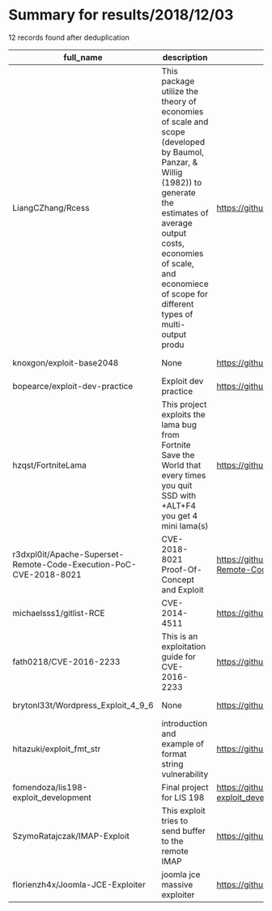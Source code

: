 
# Summary for results/2018/12/03
    
12 records found after deduplication

| full_name | description | html_url | matched_list | matched_count | pushed_at | size | stargazers_count | language | forks_count |
|-------------------------------------------------------------------|------------------------------------------------------------------------------------------------------------------------------------------------------------------------------------------------------------------------------------------------------------------|--------------------------------------------------------------------------------------|----------------------------------------------------------|-----------------|---------------------------|--------|--------------------|------------|---------------|
| LiangCZhang/Rcess | This package utilize the theory of economies of scale and scope (developed by Baumol, Panzar, & Willig (1982)) to generate the estimates of average output costs, economies of scale, and economiece of scope for different types of multi-output produ | https://github.com/LiangCZhang/Rcess | ['rce'] | 1 | 2018-12-03 08:15:28+00:00 | 613 | 2 | R | 1 |
| knoxgon/exploit-base2048 | None | https://github.com/knoxgon/exploit-base2048 | ['exploit'] | 1 | 2018-12-03 23:20:16+00:00 | 1520 | 0 | | 0 |
| bopearce/exploit-dev-practice | Exploit dev practice | https://github.com/bopearce/exploit-dev-practice | ['exploit'] | 1 | 2018-12-03 02:23:47+00:00 | 29 | 0 | Python | 0 |
| hzqst/FortniteLama | This project exploits the lama bug from Fortnite Save the World that every times you quit SSD with +ALT+F4 you get 4 mini lama(s) | https://github.com/hzqst/FortniteLama | ['exploit'] | 1 | 2018-12-03 11:59:57+00:00 | 20656 | 11 | C++ | 6 |
| r3dxpl0it/Apache-Superset-Remote-Code-Execution-PoC-CVE-2018-8021 | CVE-2018-8021 Proof-Of-Concept and Exploit | https://github.com/r3dxpl0it/Apache-Superset-Remote-Code-Execution-PoC-CVE-2018-8021 | ['cve poc', 'cve-2', 'exploit', 'remote code execution'] | 4 | 2018-12-03 21:13:00+00:00 | 24 | 105 | Python | 18 |
| michaelsss1/gitlist-RCE | CVE-2014-4511 | https://github.com/michaelsss1/gitlist-RCE | ['rce'] | 1 | 2018-12-03 02:28:35+00:00 | 2 | 0 | | 0 |
| fath0218/CVE-2016-2233 | This is an exploitation guide for CVE-2016-2233 | https://github.com/fath0218/CVE-2016-2233 | ['cve-2', 'exploit'] | 2 | 2018-12-03 05:05:22+00:00 | 2648 | 0 | C | 1 |
| brytonl33t/Wordpress_Exploit_4_9_6 | None | https://github.com/brytonl33t/Wordpress_Exploit_4_9_6 | ['exploit'] | 1 | 2018-12-03 05:04:32+00:00 | 1 | 0 | Ruby | 0 |
| hitazuki/exploit_fmt_str | introduction and example of format string vulnerability | https://github.com/hitazuki/exploit_fmt_str | ['exploit'] | 1 | 2018-12-03 11:35:56+00:00 | 25 | 0 | C | 0 |
| fomendoza/lis198-exploit_development | Final project for LIS 198 | https://github.com/fomendoza/lis198-exploit_development | ['exploit'] | 1 | 2018-12-03 18:45:54+00:00 | 2 | 0 | | 0 |
| SzymoRatajczak/IMAP-Exploit | This exploit tries to send buffer to the remote IMAP | https://github.com/SzymoRatajczak/IMAP-Exploit | ['exploit'] | 1 | 2018-12-03 09:24:00+00:00 | 1 | 0 | Ruby | 0 |
| florienzh4x/Joomla-JCE-Exploiter | joomla jce massive exploiter | https://github.com/florienzh4x/Joomla-JCE-Exploiter | ['exploit'] | 1 | 2018-12-03 16:02:33+00:00 | 3 | 3 | PHP | 1 |
